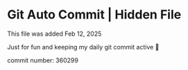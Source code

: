 # Git Auto Commit | Hidden File

This file was added Feb 12, 2025

Just for fun and keeping my daily git commit active 🤪

commit number: 360299
